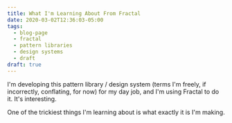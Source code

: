 ```yaml
---
title: What I'm Learning About From Fractal
date: 2020-03-02T12:36:03-05:00
tags:
  - blog-page
  - fractal
  - pattern libraries
  - design systems
  - draft
draft: true
---
```


I'm developing this pattern library / design system (terms I'm freely, if incorrectly, conflating, for now) for my day job, and I'm using Fractal to do it. It's interesting.

One of the trickiest things I'm learning about is what exactly it is I'm making.
